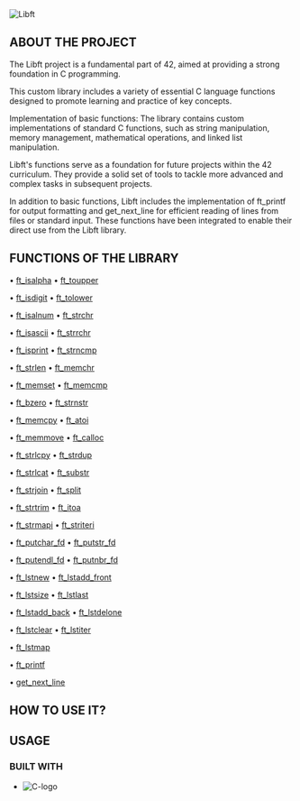 <img alt="Libft" src="https://img.shields.io/badge/LIBFT-42-blue">

## ABOUT THE PROJECT

The Libft project is a fundamental part of 42, aimed at providing a strong foundation in C programming.

This custom library includes a variety of essential C language functions designed to promote learning and practice of key concepts.

Implementation of basic functions: The library contains custom implementations of standard C functions, such as string manipulation, memory management, mathematical operations, and linked list manipulation.

Libft's functions serve as a foundation for future projects within the 42 curriculum. They provide a solid set of tools to tackle more advanced and complex tasks in subsequent projects.

In addition to basic functions, Libft includes the implementation of ft_printf for output formatting and get_next_line for efficient reading of lines from files or standard input. These functions have been integrated to enable their direct use from the Libft library.

## FUNCTIONS OF THE LIBRARY

• [ft_isalpha](https://github.com/Ismaelm42/Libft/blob/main/libft/ft_isalpha.c)			• [ft_toupper](https://github.com/Ismaelm42/Libft/blob/main/libft/ft_toupper.c)

• [ft_isdigit](https://github.com/Ismaelm42/Libft/blob/main/libft/ft_isdigit.c)			• [ft_tolower](https://github.com/Ismaelm42/Libft/blob/main/libft/ft_tolower.c)

• [ft_isalnum](https://github.com/Ismaelm42/Libft/blob/main/libft/ft_isalnum.c)			• [ft_strchr](https://github.com/Ismaelm42/Libft/blob/main/libft/ft_strchr.c)

• [ft_isascii](https://github.com/Ismaelm42/Libft/blob/main/libft/ft_isascii.c)			• [ft_strrchr](https://github.com/Ismaelm42/Libft/blob/main/libft/ft_strrchr.c)

• [ft_isprint](https://github.com/Ismaelm42/Libft/blob/main/libft/ft_isprint.c)			• [ft_strncmp](https://github.com/Ismaelm42/Libft/blob/main/libft/ft_strncmp.c)

• [ft_strlen](https://github.com/Ismaelm42/Libft/blob/main/libft/ft_strlen.c)			• [ft_memchr](https://github.com/Ismaelm42/Libft/blob/main/libft/ft_memchr.c)

• [ft_memset](https://github.com/Ismaelm42/Libft/blob/main/libft/ft_memset.c)			• [ft_memcmp](https://github.com/Ismaelm42/Libft/blob/main/libft/ft_memcmp.c)

• [ft_bzero](https://github.com/Ismaelm42/Libft/blob/main/libft/ft_bzero.c)			• [ft_strnstr](https://github.com/Ismaelm42/Libft/blob/main/libft/ft_strnstr.c)

• [ft_memcpy](https://github.com/Ismaelm42/Libft/blob/main/libft/ft_memcpy.c)			• [ft_atoi](https://github.com/Ismaelm42/Libft/blob/main/libft/ft_atoi.c)

• [ft_memmove](https://github.com/Ismaelm42/Libft/blob/main/libft/ft_memmove.c)			• [ft_calloc](https://github.com/Ismaelm42/Libft/blob/main/libft/ft_calloc.c)

• [ft_strlcpy](https://github.com/Ismaelm42/Libft/blob/main/libft/ft_strlcpy.c)			• [ft_strdup](https://github.com/Ismaelm42/Libft/blob/main/libft/ft_strdup.c)

• [ft_strlcat](https://github.com/Ismaelm42/Libft/blob/main/libft/ft_strlcat.c)			• [ft_substr](https://github.com/Ismaelm42/Libft/blob/main/libft/ft_substr.c)

• [ft_strjoin](https://github.com/Ismaelm42/Libft/blob/main/libft/ft_strjoin.c)			• [ft_split](https://github.com/Ismaelm42/Libft/blob/main/libft/ft_split.c)

• [ft_strtrim](https://github.com/Ismaelm42/Libft/blob/main/libft/ft_strtrim.c)			• [ft_itoa](https://github.com/Ismaelm42/Libft/blob/main/libft/ft_itoa.c)

• [ft_strmapi](https://github.com/Ismaelm42/Libft/blob/main/libft/ft_strmapi.c)			• [ft_striteri](https://github.com/Ismaelm42/Libft/blob/main/libft/ft_striteri.c)

• [ft_putchar_fd](https://github.com/Ismaelm42/Libft/blob/main/libft/ft_putchar_fd.c)			• [ft_putstr_fd](https://github.com/Ismaelm42/Libft/blob/main/libft/ft_putstr_fd.c)

• [ft_putendl_fd](https://github.com/Ismaelm42/Libft/blob/main/libft/ft_putendl_fd.c)			• [ft_putnbr_fd](https://github.com/Ismaelm42/Libft/blob/main/libft/ft_putnbr_fd.c)

• [ft_lstnew](https://github.com/Ismaelm42/Libft/blob/main/libft/ft_lstnew.c)			• [ft_lstadd_front](https://github.com/Ismaelm42/Libft/blob/main/libft/ft_lstadd_front_bonus.c)

• [ft_lstsize](https://github.com/Ismaelm42/Libft/blob/main/libft/ft_lstsize_bonus.c)			• [ft_lstlast](https://github.com/Ismaelm42/Libft/blob/main/libft/ft_lstlast_bonus.c)

• [ft_lstadd_back](https://github.com/Ismaelm42/Libft/blob/main/libft/ft_lstadd_back_bonus.c)			• [ft_lstdelone](https://github.com/Ismaelm42/Libft/blob/main/libft/ft_lstdelone_bonus.c)

• [ft_lstclear](https://github.com/Ismaelm42/Libft/blob/main/libft/ft_lstclear_bonus.c)			• [ft_lstiter](https://github.com/Ismaelm42/Libft/blob/main/libft/ft_lstiter_bonus.c)

• [ft_lstmap](https://github.com/Ismaelm42/Libft/blob/main/libft/ft_lstmap_bonus.c)


• [ft_printf](https://github.com/Ismaelm42/Libft/blob/main/libft/ft_printf.c)

• [get_next_line](https://github.com/Ismaelm42/Libft/blob/main/libft/get_next_line.c)

## HOW TO USE IT?


## USAGE


### BUILT WITH

* <img alt="C-logo" src="https://img.shields.io/badge/C-cdcdcd?style=for-the-badge&logo=Cplusplus&logoColor=2979ff">
